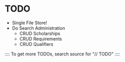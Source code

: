 TODO
=====
- Single File Store!
- Do Search Administration
  - CRUD Scholarships
  - CRUD Requirements
  - CRUD Qualifiers

:::: To get more TODOs, search source for "// TODO" ::::